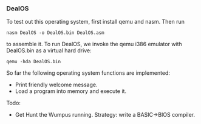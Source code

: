 ### DealOS

To test out this operating system, first install qemu and nasm. Then run

`nasm DealOS -o DealOS.bin DealOS.asm`

to assemble it. To run DealOS, we invoke the qemu i386 emulator with DealOS.bin as a virtual hard drive:

`qemu -hda DealOS.bin`

So far the following operating system functions are implemented:
* Print friendly welcome message.
* Load a program into memory and execute it.

Todo:
* Get Hunt the Wumpus running. Strategy: write a BASIC->BIOS compiler.
